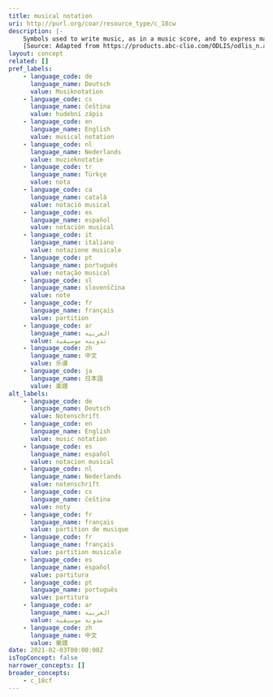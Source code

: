 ```yaml
---
title: musical notation
uri: http://purl.org/coar/resource_type/c_18cw
description: |-
    Symbols used to write music, as in a music score, and to express mathematical concepts.
    [Source: Adapted from https://products.abc-clio.com/ODLIS/odlis_n.aspx]
layout: concept
related: []
pref_labels:
    - language_code: de
      language_name: Deutsch
      value: Musiknotation
    - language_code: cs
      language_name: čeština
      value: hudební zápis
    - language_code: en
      language_name: English
      value: musical notation
    - language_code: nl
      language_name: Nederlands
      value: muzieknotatie
    - language_code: tr
      language_name: Türkçe
      value: nota
    - language_code: ca
      language_name: català
      value: notació musical
    - language_code: es
      language_name: español
      value: notación musical
    - language_code: it
      language_name: italiano
      value: notazione musicale
    - language_code: pt
      language_name: português
      value: notação musical
    - language_code: sl
      language_name: slovenščina
      value: note
    - language_code: fr
      language_name: français
      value: partition
    - language_code: ar
      language_name: العربية
      value: تدوينة موسيقية
    - language_code: zh
      language_name: 中文
      value: 乐谱
    - language_code: ja
      language_name: 日本語
      value: 楽譜
alt_labels:
    - language_code: de
      language_name: Deutsch
      value: Notenschrift
    - language_code: en
      language_name: English
      value: music notation
    - language_code: es
      language_name: español
      value: notacion musical
    - language_code: nl
      language_name: Nederlands
      value: notenschrift
    - language_code: cs
      language_name: čeština
      value: noty
    - language_code: fr
      language_name: français
      value: partition de musique
    - language_code: fr
      language_name: français
      value: partition musicale
    - language_code: es
      language_name: español
      value: partitura
    - language_code: pt
      language_name: português
      value: partitura
    - language_code: ar
      language_name: العربية
      value: مدونة موسيقية
    - language_code: zh
      language_name: 中文
      value: 樂譜
date: 2021-02-03T00:00:00Z
isTopConcept: false
narrower_concepts: []
broader_concepts:
    - c_18cf
---
```


